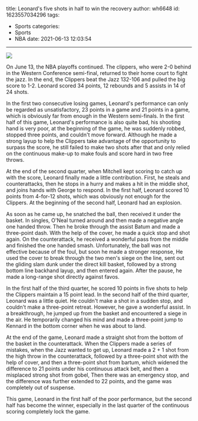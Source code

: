 title: Leonard's five shots in half to win the recovery
author: wh6648
id: 1623557034296
tags: 
- Sports
categories: 
- Sports
- NBA
date: 2021-06-13 12:03:54
---
![](https://p1.itc.cn/q_70/images01/20210613/cc6cf20eebf247d99e2da18286aeb0e8.jpeg)


On June 13, the NBA playoffs continued. The clippers, who were 2-0 behind in the Western Conference semi-final, returned to their home court to fight the jazz. In the end, the Clippers beat the Jazz 132-106 and pulled the big score to 1-2. Leonard scored 34 points, 12 rebounds and 5 assists in 14 of 24 shots.

In the first two consecutive losing games, Leonard's performance can only be regarded as unsatisfactory, 23 points in a game and 21 points in a game, which is obviously far from enough in the Western semi-finals. In the first half of this game, Leonard's performance is also quite bad, his shooting hand is very poor, at the beginning of the game, he was suddenly robbed, stopped three points, and couldn't move forward. Although he made a strong layup to help the Clippers take advantage of the opportunity to surpass the score, he still failed to make two shots after that and only relied on the continuous make-up to make fouls and score hard in two free throws.

At the end of the second quarter, when Mitchell kept scoring to catch up with the score, Leonard finally made a little contribution. First, he steals and counterattacks, then he stops in a hurry and makes a hit in the middle shot, and joins hands with George to respond. In the first half, Leonard scored 10 points from 4-for-12 shots, which was obviously not enough for the Clippers. At the beginning of the second half, Leonard had an explosion.

As soon as he came up, he snatched the ball, then received it under the basket. In singles, O'Neal turned around and then made a negative angle one handed throw. Then he broke through the assist Batum and made a three-point dash. With the help of the cover, he made a quick stop and shot again. On the counterattack, he received a wonderful pass from the middle and finished the one handed smash. Unfortunately, the ball was not effective because of the foul, but soon he made a stronger response, He used the cover to break through the two men's siege on the line, sent out the gliding slam dunk under the direct kill basket, followed by a strong bottom line backhand layup, and then entered again. After the pause, he made a long-range shot directly against favos.

In the first half of the third quarter, he scored 10 points in five shots to help the Clippers maintain a 15 point lead. In the second half of the third quarter, Leonard was a little quiet. He couldn't make a shot in a sudden stop, and couldn't make a three-point retreat. However, he gave a wonderful assist. In a breakthrough, he jumped up from the basket and encountered a siege in the air. He temporarily changed his mind and made a three-point jump to Kennard in the bottom corner when he was about to land.

At the end of the game, Leonard made a straight shot from the bottom of the basket in the counterattack. When the Clippers made a series of mistakes, when the Jazz wanted to get up, Leonard made a 2 + 1 shot from the high throw in the counterattack, followed by a three-point shot with the help of cover, and then a three-point shot from bartum, which widened the difference to 21 points under his continuous attack belt, and then a misplaced strong shot from gobel, Then there was an emergency stop, and the difference was further extended to 22 points, and the game was completely out of suspense.

This game, Leonard in the first half of the poor performance, but the second half has become the winner, especially in the last quarter of the continuous scoring completely lock the game.

